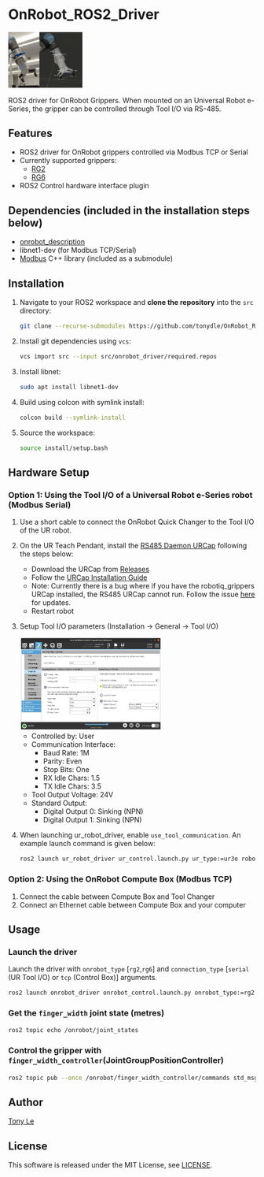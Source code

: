 # OnRobot_ROS2_Driver

<img src=doc/images/ur_onrobot.gif width=30%>

ROS2 driver for OnRobot Grippers.
When mounted on an Universal Robot e-Series, the gripper can be controlled through Tool I/O via RS-485.

## Features
- ROS2 driver for OnRobot grippers controlled via Modbus TCP or Serial
- Currently supported grippers:
    - [RG2](https://onrobot.com/en/products/rg2-gripper)
    - [RG6](https://onrobot.com/en/products/rg6-gripper) 
- ROS2 Control hardware interface plugin

## Dependencies (included in the installation steps below)

- [onrobot_description](https://github.com/tonydle/OnRobot_ROS2_Description)
- libnet1-dev (for Modbus TCP/Serial)
- [Modbus](https://github.com/Mazurel/Modbus) C++ library (included as a submodule)

## Installation

1. Navigate to your ROS2 workspace and **clone the repository** into the `src` directory:
   ```sh
   git clone --recurse-submodules https://github.com/tonydle/OnRobot_ROS2_Driver.git src/onrobot_driver
   ```
2. Install git dependencies using `vcs`:
   ```sh
   vcs import src --input src/onrobot_driver/required.repos
   ```
3. Install libnet:
   ```sh
   sudo apt install libnet1-dev
   ```
4. Build using colcon with symlink install:
   ```sh
   colcon build --symlink-install
   ```
5. Source the workspace:
   ```sh
   source install/setup.bash
   ```

## Hardware Setup
### Option 1: Using the Tool I/O of a Universal Robot e-Series robot (Modbus Serial)
1. Use a short cable to connect the OnRobot Quick Changer to the Tool I/O of the UR robot.
2. On the UR Teach Pendant, install the [RS485 Daemon URCap](https://github.com/UniversalRobots/Universal_Robots_ToolComm_Forwarder_URCap) following the steps below:
   - Download the URCap from [Releases](https://github.com/UniversalRobots/Universal_Robots_ToolComm_Forwarder_URCap/releases)
   - Follow the [URCap Installation Guide](https://github.com/UniversalRobots/Universal_Robots_ToolComm_Forwarder_URCap/blob/master/doc/install_urcap.md)
   - Note: Currently there is a bug where if you have the robotiq_grippers URCap installed, the RS485 URCap cannot run.
    Follow the issue [here](https://github.com/UniversalRobots/Universal_Robots_ToolComm_Forwarder_URCap/issues/9) for updates.
   - Restart robot
3. Setup Tool I/O parameters (Installation -> General -> Tool I/O)

   <img src=doc/images/installation_tool_io.png width=60%>

      - Controlled by: User
      - Communication Interface:
         - Baud Rate: 1M
         - Parity: Even
         - Stop Bits: One
         - RX Idle Chars: 1.5
         - TX Idle Chars: 3.5
      - Tool Output Voltage: 24V
      - Standard Output:
         - Digital Output 0: Sinking (NPN)
         - Digital Output 1: Sinking (NPN)
4. When launching ur_robot_driver, enable `use_tool_communication`. An example launch command is given below:
   ```sh
   ros2 launch ur_robot_driver ur_control.launch.py ur_type:=ur3e robot_ip:=192.168.0.194 use_tool_communication:=true
   ```

### Option 2: Using the OnRobot Compute Box (Modbus TCP)
1. Connect the cable between Compute Box and Tool Changer
2. Connect an Ethernet cable between Compute Box and your computer

## Usage
### Launch the driver
Launch the driver with `onrobot_type` [`rg2`,`rg6`] and `connection_type` [`serial` (UR Tool I/O) or `tcp` (Control Box)] arguments.
   ```sh
   ros2 launch onrobot_driver onrobot_control.launch.py onrobot_type:=rg2 connection_type:=serial launch_rviz:=true
   ```
### Get the `finger_width` joint state (metres)
   ```sh
   ros2 topic echo /onrobot/joint_states
   ```
### Control the gripper with `finger_width_controller`(JointGroupPositionController)
   ```sh
   ros2 topic pub --once /onrobot/finger_width_controller/commands std_msgs/msg/Float64MultiArray "{data: [0.05]}"
   ```

## Author
[Tony Le](https://github.com/tonydle)

## License
This software is released under the MIT License, see [LICENSE](./LICENSE).
